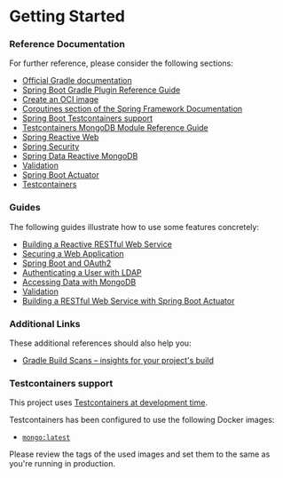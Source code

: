 # Getting Started

### Reference Documentation
For further reference, please consider the following sections:

* [Official Gradle documentation](https://docs.gradle.org)
* [Spring Boot Gradle Plugin Reference Guide](https://docs.spring.io/spring-boot/3.5.4/gradle-plugin)
* [Create an OCI image](https://docs.spring.io/spring-boot/3.5.4/gradle-plugin/packaging-oci-image.html)
* [Coroutines section of the Spring Framework Documentation](https://docs.spring.io/spring-framework/reference/6.2.9/languages/kotlin/coroutines.html)
* [Spring Boot Testcontainers support](https://docs.spring.io/spring-boot/3.5.4/reference/testing/testcontainers.html#testing.testcontainers)
* [Testcontainers MongoDB Module Reference Guide](https://java.testcontainers.org/modules/databases/mongodb/)
* [Spring Reactive Web](https://docs.spring.io/spring-boot/3.5.4/reference/web/reactive.html)
* [Spring Security](https://docs.spring.io/spring-boot/3.5.4/reference/web/spring-security.html)
* [Spring Data Reactive MongoDB](https://docs.spring.io/spring-boot/3.5.4/reference/data/nosql.html#data.nosql.mongodb)
* [Validation](https://docs.spring.io/spring-boot/3.5.4/reference/io/validation.html)
* [Spring Boot Actuator](https://docs.spring.io/spring-boot/3.5.4/reference/actuator/index.html)
* [Testcontainers](https://java.testcontainers.org/)

### Guides
The following guides illustrate how to use some features concretely:

* [Building a Reactive RESTful Web Service](https://spring.io/guides/gs/reactive-rest-service/)
* [Securing a Web Application](https://spring.io/guides/gs/securing-web/)
* [Spring Boot and OAuth2](https://spring.io/guides/tutorials/spring-boot-oauth2/)
* [Authenticating a User with LDAP](https://spring.io/guides/gs/authenticating-ldap/)
* [Accessing Data with MongoDB](https://spring.io/guides/gs/accessing-data-mongodb/)
* [Validation](https://spring.io/guides/gs/validating-form-input/)
* [Building a RESTful Web Service with Spring Boot Actuator](https://spring.io/guides/gs/actuator-service/)

### Additional Links
These additional references should also help you:

* [Gradle Build Scans – insights for your project's build](https://scans.gradle.com#gradle)

### Testcontainers support

This project uses [Testcontainers at development time](https://docs.spring.io/spring-boot/3.5.4/reference/features/dev-services.html#features.dev-services.testcontainers).

Testcontainers has been configured to use the following Docker images:

* [`mongo:latest`](https://hub.docker.com/_/mongo)

Please review the tags of the used images and set them to the same as you're running in production.

